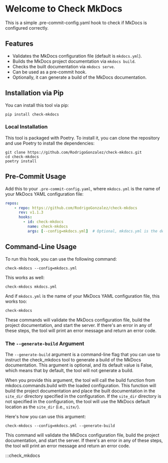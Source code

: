 # Welcome to Check MkDocs

This is a simple .pre-commit-config.yaml hook to check if MkDocs is configured correctly.

## Features

- Validates the MkDocs configuration file (default is `mkdocs.yml`).
- Builds the MkDocs project documentation via `mkdocs build`.
- Checks the built documentation via `mkdocs serve`.
- Can be used as a pre-commit hook.
- Optionally, it can generate a build of the MkDocs documentation.

## Installation via Pip

You can install this tool via pip:

```shell
pip install check-mkdocs
```

### Local Installation

This tool is packaged with Poetry. To install it, you can clone the
repository and use Poetry to install the dependencies:

```shell
git clone https://github.com/RodrigoGonzalez/check-mkdocs.git
cd check-mkdocs
poetry install
```

## Pre-Commit Usage

Add this to your `.pre-commit-config.yaml`, where `mkdocs.yml`
is the name of your MkDocs YAML configuration file:

```yaml
repos:
    - repo: https://github.com/RodrigoGonzalez/check-mkdocs
      rev: v1.1.3
      hooks:
        - id: check-mkdocs
          name: check-mkdocs
          args: [--config=mkdocs.yml]  # Optional, mkdocs.yml is the default
```

## Command-Line Usage

To run this hook, you can use the following command:

```shell
check-mkdocs --config=mkdocs.yml
```

This works as well:

```shell
check-mkdocs mkdocs.yml
```

And if `mkdocs.yml` is the name of your MkDocs YAML
configuration file, this works too:

```shell
check-mkdocs
```

These commands will validate the MkDocs configuration
file, build the project documentation, and start the
server. If there's an error in any of these steps, the
tool will print an error message and return an error code.

### The `--generate-build` Argument

The `--generate-build` argument is a command-line flag that
you can use to instruct the check_mkdocs tool to generate a
build of the MkDocs documentation. This argument is
optional, and its default value is False, which means that
by default, the tool will not generate a build.

When you provide this argument, the tool will call the
build function from mkdocs.commands.build with the loaded
configuration. This function will build the project
documentation and place the built documentation in the
`site_dir` directory specified in the configuration. If the
`site_dir` directory is not specified in the configuration,
the tool will use the MkDocs default location as the
`site_dir` (i.e., `site/`).

Here's how you can use this argument:

```shell
check-mkdocs --config=mkdocs.yml --generate-build
```

This command will validate the MkDocs configuration file,
build the project documentation, and start the server. If
there's an error in any of these steps, the tool will print
an error message and return an error code.

:::check_mkdocs

